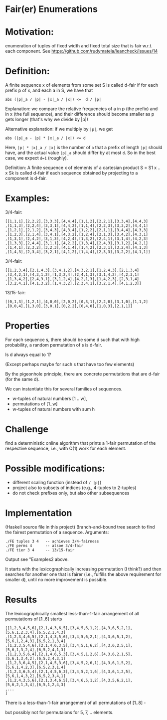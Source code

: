 Fair(er) Enumerations
=====================

# Motivation:

enumeration of tuples of fixed width and fixed total size
that is fair w.r.t. each component.
See https://github.com/rudymatela/leancheck/issues/14

# Definition:

A finite sequence  x  of elements from some set S
is called  d-fair  if for each prefix  p  of  x,
and each  a in  S, we have that

    abs (|p|_a / |p| - |x|_a / |x|) <=  d / |p|

Explanation: we compare the relative frequencies of  a
in  p (the prefix) and in  x (the full sequence),
and their difference should become smaller as  p  gets longer
(that's why we divide by |p|)

Alternative explanation: if we multiply by `|p|`, we get

    abs (|p|_a - |p| * |x|_a / |x|) <= d
    
Here, `|p| * |x|_a / |x|` is the number of `a`
that a prefix of length `|p|` should have,
and the actual value `|p|_a` should differ by at most `d`.
So in the best case, we expect `d=1` (roughly).

Definition: A finite sequence  x  of elements of  a cartesian product
S = S1 x .. x Sk  is called  d-fair  if each sequence obtained
by projecting to a component is  d-fair.


# Examples:


3/4-fair:

    [[1,1,1],[2,2,2],[3,3,3],[4,4,4],[1,1,2],[2,2,1],[3,3,4],[4,4,3]
    ,[1,1,3],[2,2,4],[3,3,1],[4,4,2],[1,1,4],[2,2,3],[3,3,2],[4,4,1]
    ,[1,2,1],[2,1,2],[3,4,3],[4,3,4],[1,2,2],[2,1,1],[3,4,4],[4,3,3]
    ,[1,2,3],[2,1,4],[3,4,1],[4,3,2],[1,2,4],[2,1,3],[3,4,2],[4,3,1]
    ,[1,3,1],[2,4,2],[3,1,3],[4,2,4],[1,3,2],[2,4,1],[3,1,4],[4,2,3]
    ,[1,3,3],[2,4,4],[3,1,1],[4,2,2],[1,3,4],[2,4,3],[3,1,2],[4,2,1]
    ,[1,4,1],[2,3,2],[3,2,3],[4,1,4],[1,4,2],[2,3,1],[3,2,4],[4,1,3]
    ,[1,4,3],[2,3,4],[3,2,1],[4,1,2],[1,4,4],[2,3,3],[3,2,2],[4,1,1]]

3/4-fair:

    [[1,2,3,4],[2,1,4,3],[3,4,1,2],[4,3,2,1],[1,2,4,3],[2,1,3,4]
    ,[3,4,2,1],[4,3,1,2],[1,3,2,4],[2,4,1,3],[3,1,4,2],[4,2,3,1]
    ,[1,3,4,2],[2,4,3,1],[3,1,2,4],[4,2,1,3],[1,4,2,3],[2,3,1,4]
    ,[3,2,4,1],[4,1,3,2],[1,4,3,2],[2,3,4,1],[3,2,1,4],[4,1,2,3]]

13/15-fair:

    [[0,1,3],[1,2,1],[4,0,0],[2,0,2],[0,3,1],[2,2,0],[3,1,0],[1,1,2]
    ,[0,0,4],[1,3,0],[3,0,1],[0,2,2],[0,4,0],[1,0,3],[2,1,1]]



# Properties

For each sequence  s, there should be some  d
such that with high probability,
a random permutation of  s  is  d-fair.

Is  d  always equal to  1?

(Except perhaps maybe for such  s  that have too few
elements)

By the pigeonhole principle,
there are concrete permutations that are d-fair
(for the same d).

We can instantiate this for several families of
sequences.


* w-tuples of natural numbers [1 .. w],
* permutations of [1..w]
* w-tuples of natural numbers with sum h


# Challenge

find a deterministic online algorithm that prints a 1-fair permutation of
the respective sequence, i.e., with O(1) work for each element.


# Possible modifications:

* different scaling function (instead of `/ |p|`)
* project also to subsets of indices (e.g., 4-tuples to 2-tuples)
* do not check prefixes only, but also other subsequences

# Implementation

(Haskell source file in this project) 
Branch-and-bound tree search to find the fairest permutation of a sequence.
Arguments:

```
./FE tuples 3 4   -- achieves 3/4-fairness
./FE perms 4      -- alsoe 3/4-fair
./FE tier 3 4     -- 13/15-fair
```

Output see "Examples2 above.

It starts with the lexicographically increasing permutation (I think?)
and then searches for another one that is fairer (i.e., fulfills the
above requirement for smaller  d), until no more improvement is possible.

# Results

The lexicographically smallest less-than-1-fair arrangement of all permutations of [1..6] starts
```
[[1,2,3,4,5,6],[2,1,4,3,6,5],[3,4,5,6,1,2],[4,3,6,5,2,1],[5,6,1,2,3,4],[6,5,2,1,4,3]
,[1,2,3,4,6,5],[2,1,4,3,5,6],[3,4,5,6,2,1],[4,3,6,5,1,2],[5,6,1,2,4,3],[6,5,2,1,3,4]
,[1,2,3,5,4,6],[2,1,4,6,3,5],[3,4,5,1,6,2],[4,3,6,2,5,1],[5,6,1,3,2,4],[6,5,2,4,1,3]
,[1,2,3,5,6,4],[2,1,4,6,5,3],[3,4,5,1,2,6],[4,3,6,2,1,5],[5,6,1,3,4,2],[6,5,2,4,3,1]
,[1,2,3,6,4,5],[2,1,4,5,3,6],[3,4,5,2,6,1],[4,3,6,1,5,2],[5,6,1,4,2,3],[6,5,2,3,1,4]
,[1,2,3,6,5,4],[2,1,4,5,6,3],[3,4,5,2,1,6],[4,3,6,1,2,5],[5,6,1,4,3,2],[6,5,2,3,4,1]
,[1,2,4,3,5,6],[2,1,3,4,6,5],[3,4,6,5,1,2],[4,3,5,6,2,1],[5,6,2,1,3,4],[6,5,1,2,4,3]
,...
]
```

There is a less-than-1-fair arrangement of all permutations of [1..8] -

but possibly not for permutaions for 5, 7, .. elements.


